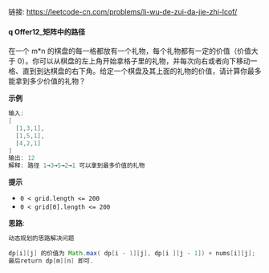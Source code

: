 链接:    https://leetcode-cn.com/problems/li-wu-de-zui-da-jie-zhi-lcof/

#### q Offer12_矩阵中的路径

在一个 m*n 的棋盘的每一格都放有一个礼物，每个礼物都有一定的价值（价值大于 0）。你可以从棋盘的左上角开始拿格子里的礼物，并每次向右或者向下移动一格、直到到达棋盘的右下角。给定一个棋盘及其上面的礼物的价值，请计算你最多能拿到多少价值的礼物？

 

**示例**

```java
输入: 
[
  [1,3,1],
  [1,5,1],
  [4,2,1]
]
输出: 12
解释: 路径 1→3→5→2→1 可以拿到最多价值的礼物
```

**提示**

- `0 < grid.length <= 200`
- `0 < grid[0].length <= 200`

**思路**: 

```java 
动态规划的思路解决问题
 
dp[i][j] 的价值为 Math.max( dp[i - 1][j], dp[i ][j - 1]) + nums[i][j];
最后return dp[m][n] 即可. 

```









